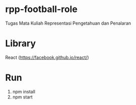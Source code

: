 # rpp-football-role
Tugas Mata Kuliah Representasi Pengetahuan dan Penalaran

# Library
React (https://facebook.github.io/react/)

# Run

1. npm install
2. npm start
